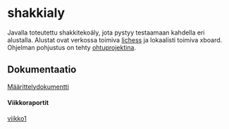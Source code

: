 # shakkialy
Javalla toteutettu shakkitekoäly, jota pystyy testaamaan kahdella eri alustalla. Alustat ovat verkossa toimiva [lichess](lichess.org) ja lokaalisti toimiva xboard. Ohjelman pohjustus on tehty [ohtuprojektina](https://github.com/TiraLabra/chess).

## Dokumentaatio
[Määrittelydokumentti](/Dokumentaatio/Määrittelydokumentti.md)
#### Viikkoraportit
[viikko1](/Dokumentaatio/viikko1.md)
